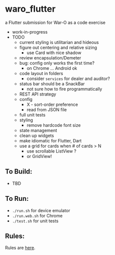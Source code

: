 waro_flutter
=========

a Flutter submission for War-O as a code exercise

* work-in-progress
* TODO
    - current styling is utilitarian and hideous
    - figure out centering and relative sizing
        - use Card with nice shadow
    - review encapsulation/Demeter
    - bug: config only works the first time?
        - on Chrome ... Android ok
    - code layout in folders
        - consider `services` for dealer and auditor?
    - status bar should be a SnackBar
        - not sure how to fire programmatically
    - REST API strategy
    - config 
        - X - sort-order preference
        - read from JSON file 
    - full unit tests
    - styling
        - remove hardcode font size
    - state management
    - clean up widgets
    - make idiomatic for Flutter, Dart 
    - use a grid for cards when # of cards > N
        - use scrollable ListView ?
        - or GridView! 

To Build:
---------

* TBD

To Run:
---------

* `./run.sh` for device emulator
* `./run.web.sh` for Chrome
* `./test.sh` for unit tests

Rules:
---------

Rules are [here](Rules.md).
